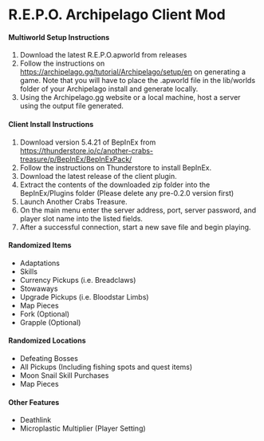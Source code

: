 # R.E.P.O. Archipelago Client Mod

#### Multiworld Setup Instructions
1) Download the latest R.E.P.O.apworld from releases
2) Follow the instructions on https://archipelago.gg/tutorial/Archipelago/setup/en on generating a game. Note that you will have to place the .apworld file in the lib/worlds folder of your Archipelago install and generate locally.
3) Using the Archipelago.gg website or a local machine, host a server using the output file generated.

#### Client Install Instructions
1) Download version 5.4.21 of BepInEx from https://thunderstore.io/c/another-crabs-treasure/p/BepInEx/BepInExPack/ 
2) Follow the instructions on Thunderstore to install BepInEx.
3) Download the latest release of the client plugin.
4) Extract the contents of the downloaded zip folder into the BepInEx/Plugins folder (Please delete any pre-0.2.0 version first)
5) Launch Another Crabs Treasure.
6) On the main menu enter the server address, port, server password, and player slot name into the listed fields.
7) After a successful connection, start a new save file and begin playing.

#### Randomized Items
- Adaptations
- Skills
- Currency Pickups (i.e. Breadclaws)
- Stowaways
- Upgrade Pickups (i.e. Bloodstar Limbs)
- Map Pieces
- Fork (Optional)
- Grapple (Optional)

#### Randomized Locations
- Defeating Bosses
- All Pickups (Including fishing spots and quest items)
- Moon Snail Skill Purchases
- Map Pieces

#### Other Features
- Deathlink
- Microplastic Multiplier (Player Setting)